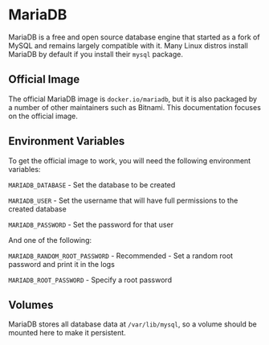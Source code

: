 # MariaDB
MariaDB is a free and open source database engine that started as a fork of MySQL and remains largely compatible with it. Many Linux distros install MariaDB by default if you install their `mysql` package. 

## Official Image
The official MariaDB image is `docker.io/mariadb`, but it is also packaged by a number of other maintainers such as Bitnami. This documentation focuses on the official image. 

## Environment Variables
To get the official image to work, you will need the following environment variables: 

`MARIADB_DATABASE` - Set the database to be created

`MARIADB_USER` - Set the username that will have full permissions to the created database

`MARIADB_PASSWORD` - Set the password for that user

And one of the following:

`MARIADB_RANDOM_ROOT_PASSWORD` - Recommended - Set a random root password and print it in the logs

`MARIADB_ROOT_PASSWORD` - Specify a root password

## Volumes
MariaDB stores all database data at `/var/lib/mysql`, so a volume should be mounted here to make it persistent. 